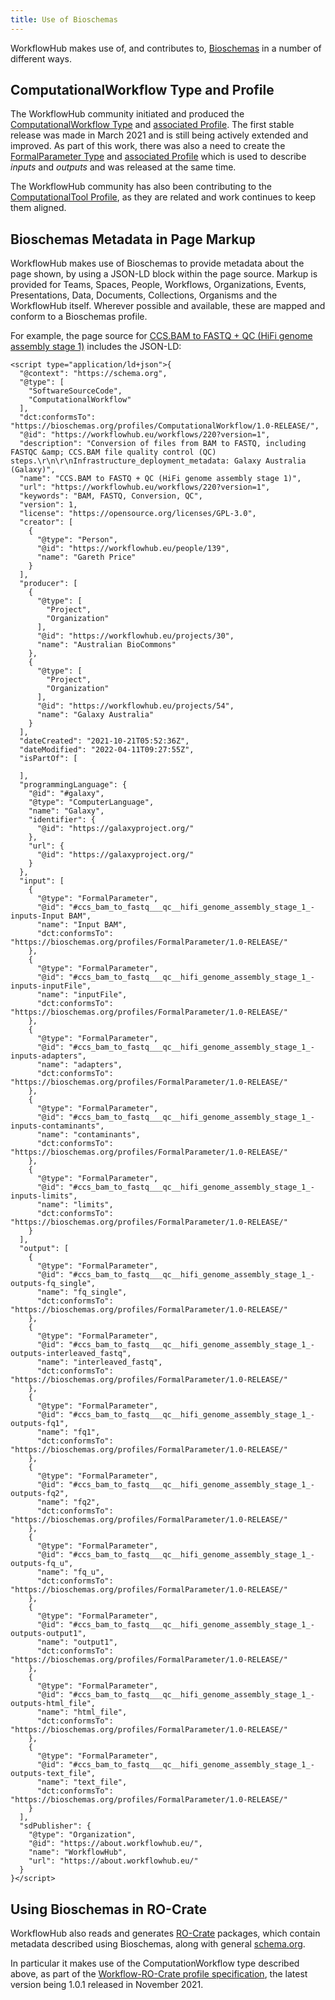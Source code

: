 ```yaml
---
title: Use of Bioschemas
---
```


WorkflowHub makes use of, and contributes to, [Bioschemas](https://bioschemas.org/) in a number of different ways.

## ComputationalWorkflow Type and Profile

The WorkflowHub community initiated and produced
the [ComputationalWorkflow Type](https://bioschemas.org/types/ComputationalWorkflow/)
and [associated Profile](https://bioschemas.org/profiles/ComputationalWorkflow). The first stable release was made in
March 2021 and is still being actively extended and improved. As part of this work, there was also a need to create
the [FormalParameter Type](https://bioschemas.org/types/FormalParameter/)
and [associated Profile](https://bioschemas.org/profiles/FormalParameter) which is used to describe _inputs_ and _outputs_ and was released at the same time.

The WorkflowHub community has also been contributing to
the [ComputationalTool Profile](https://bioschemas.org/profiles/ComputationalTool/), as they are related and work
continues to keep them aligned.

## Bioschemas Metadata in Page Markup

WorkflowHub makes use of Bioschemas to provide metadata about the page shown, by using a JSON-LD
block within the page source. Markup is provided for Teams, Spaces, People, Workflows, Organizations, Events, Presentations, Data, Documents, Collections, Organisms and the WorkflowHub itself.
Wherever possible and available, these are mapped and conform to a Bioschemas profile.

For example, the page source
for [CCS.BAM to FASTQ + QC (HiFi genome assembly stage 1)](https://workflowhub.eu/workflows/220) includes the JSON-LD:

```
<script type="application/ld+json">{
  "@context": "https://schema.org",
  "@type": [
    "SoftwareSourceCode",
    "ComputationalWorkflow"
  ],
  "dct:conformsTo": "https://bioschemas.org/profiles/ComputationalWorkflow/1.0-RELEASE/",
  "@id": "https://workflowhub.eu/workflows/220?version=1",
  "description": "Conversion of files from BAM to FASTQ, including FASTQC &amp; CCS.BAM file quality control (QC) steps.\r\n\r\nInfrastructure_deployment_metadata: Galaxy Australia (Galaxy)",
  "name": "CCS.BAM to FASTQ + QC (HiFi genome assembly stage 1)",
  "url": "https://workflowhub.eu/workflows/220?version=1",
  "keywords": "BAM, FASTQ, Conversion, QC",
  "version": 1,
  "license": "https://opensource.org/licenses/GPL-3.0",
  "creator": [
    {
      "@type": "Person",
      "@id": "https://workflowhub.eu/people/139",
      "name": "Gareth Price"
    }
  ],
  "producer": [
    {
      "@type": [
        "Project",
        "Organization"
      ],
      "@id": "https://workflowhub.eu/projects/30",
      "name": "Australian BioCommons"
    },
    {
      "@type": [
        "Project",
        "Organization"
      ],
      "@id": "https://workflowhub.eu/projects/54",
      "name": "Galaxy Australia"
    }
  ],
  "dateCreated": "2021-10-21T05:52:36Z",
  "dateModified": "2022-04-11T09:27:55Z",
  "isPartOf": [

  ],
  "programmingLanguage": {
    "@id": "#galaxy",
    "@type": "ComputerLanguage",
    "name": "Galaxy",
    "identifier": {
      "@id": "https://galaxyproject.org/"
    },
    "url": {
      "@id": "https://galaxyproject.org/"
    }
  },
  "input": [
    {
      "@type": "FormalParameter",
      "@id": "#ccs_bam_to_fastq___qc__hifi_genome_assembly_stage_1_-inputs-Input BAM",
      "name": "Input BAM",
      "dct:conformsTo": "https://bioschemas.org/profiles/FormalParameter/1.0-RELEASE/"
    },
    {
      "@type": "FormalParameter",
      "@id": "#ccs_bam_to_fastq___qc__hifi_genome_assembly_stage_1_-inputs-inputFile",
      "name": "inputFile",
      "dct:conformsTo": "https://bioschemas.org/profiles/FormalParameter/1.0-RELEASE/"
    },
    {
      "@type": "FormalParameter",
      "@id": "#ccs_bam_to_fastq___qc__hifi_genome_assembly_stage_1_-inputs-adapters",
      "name": "adapters",
      "dct:conformsTo": "https://bioschemas.org/profiles/FormalParameter/1.0-RELEASE/"
    },
    {
      "@type": "FormalParameter",
      "@id": "#ccs_bam_to_fastq___qc__hifi_genome_assembly_stage_1_-inputs-contaminants",
      "name": "contaminants",
      "dct:conformsTo": "https://bioschemas.org/profiles/FormalParameter/1.0-RELEASE/"
    },
    {
      "@type": "FormalParameter",
      "@id": "#ccs_bam_to_fastq___qc__hifi_genome_assembly_stage_1_-inputs-limits",
      "name": "limits",
      "dct:conformsTo": "https://bioschemas.org/profiles/FormalParameter/1.0-RELEASE/"
    }
  ],
  "output": [
    {
      "@type": "FormalParameter",
      "@id": "#ccs_bam_to_fastq___qc__hifi_genome_assembly_stage_1_-outputs-fq_single",
      "name": "fq_single",
      "dct:conformsTo": "https://bioschemas.org/profiles/FormalParameter/1.0-RELEASE/"
    },
    {
      "@type": "FormalParameter",
      "@id": "#ccs_bam_to_fastq___qc__hifi_genome_assembly_stage_1_-outputs-interleaved_fastq",
      "name": "interleaved_fastq",
      "dct:conformsTo": "https://bioschemas.org/profiles/FormalParameter/1.0-RELEASE/"
    },
    {
      "@type": "FormalParameter",
      "@id": "#ccs_bam_to_fastq___qc__hifi_genome_assembly_stage_1_-outputs-fq1",
      "name": "fq1",
      "dct:conformsTo": "https://bioschemas.org/profiles/FormalParameter/1.0-RELEASE/"
    },
    {
      "@type": "FormalParameter",
      "@id": "#ccs_bam_to_fastq___qc__hifi_genome_assembly_stage_1_-outputs-fq2",
      "name": "fq2",
      "dct:conformsTo": "https://bioschemas.org/profiles/FormalParameter/1.0-RELEASE/"
    },
    {
      "@type": "FormalParameter",
      "@id": "#ccs_bam_to_fastq___qc__hifi_genome_assembly_stage_1_-outputs-fq_u",
      "name": "fq_u",
      "dct:conformsTo": "https://bioschemas.org/profiles/FormalParameter/1.0-RELEASE/"
    },
    {
      "@type": "FormalParameter",
      "@id": "#ccs_bam_to_fastq___qc__hifi_genome_assembly_stage_1_-outputs-output1",
      "name": "output1",
      "dct:conformsTo": "https://bioschemas.org/profiles/FormalParameter/1.0-RELEASE/"
    },
    {
      "@type": "FormalParameter",
      "@id": "#ccs_bam_to_fastq___qc__hifi_genome_assembly_stage_1_-outputs-html_file",
      "name": "html_file",
      "dct:conformsTo": "https://bioschemas.org/profiles/FormalParameter/1.0-RELEASE/"
    },
    {
      "@type": "FormalParameter",
      "@id": "#ccs_bam_to_fastq___qc__hifi_genome_assembly_stage_1_-outputs-text_file",
      "name": "text_file",
      "dct:conformsTo": "https://bioschemas.org/profiles/FormalParameter/1.0-RELEASE/"
    }
  ],
  "sdPublisher": {
    "@type": "Organization",
    "@id": "https://about.workflowhub.eu/",
    "name": "WorkflowHub",
    "url": "https://about.workflowhub.eu/"
  }
}</script>
```

## Using Bioschemas in RO-Crate

WorkflowHub also reads and generates [RO-Crate](https://www.researchobject.org/ro-crate/) packages, which contain
metadata described using Bioschemas, along with general [schema.org](https://schema.org).

In particular it makes use of the ComputationWorkflow type described above, as part of
the [Workflow-RO-Crate profile specification](https://about.workflowhub.eu/Workflow-RO-Crate/), the latest version being
1.0.1 released in November 2021.